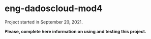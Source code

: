 # eng-dadoscloud-mod4

Project started in September 20, 2021.

**Please, complete here information on using and testing this project.**